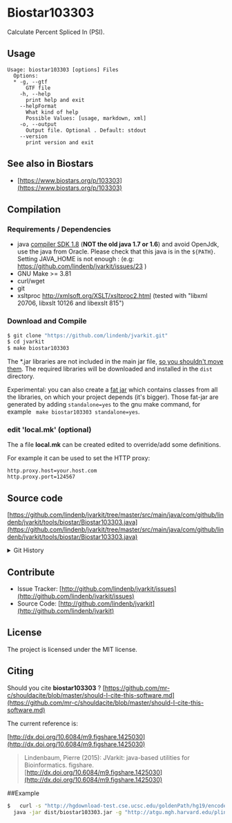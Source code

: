 # Biostar103303

Calculate Percent Spliced In (PSI).


## Usage

```
Usage: biostar103303 [options] Files
  Options:
  * -g, --gtf
      GTF file
    -h, --help
      print help and exit
    --helpFormat
      What kind of help
      Possible Values: [usage, markdown, xml]
    -o, --output
      Output file. Optional . Default: stdout
    --version
      print version and exit

```


## See also in Biostars

 * [https://www.biostars.org/p/103303](https://www.biostars.org/p/103303)


## Compilation

### Requirements / Dependencies

* java [compiler SDK 1.8](http://www.oracle.com/technetwork/java/index.html) (**NOT the old java 1.7 or 1.6**) and avoid OpenJdk, use the java from Oracle. Please check that this java is in the `${PATH}`. Setting JAVA_HOME is not enough : (e.g: https://github.com/lindenb/jvarkit/issues/23 )
* GNU Make >= 3.81
* curl/wget
* git
* xsltproc http://xmlsoft.org/XSLT/xsltproc2.html (tested with "libxml 20706, libxslt 10126 and libexslt 815")


### Download and Compile

```bash
$ git clone "https://github.com/lindenb/jvarkit.git"
$ cd jvarkit
$ make biostar103303
```

The *.jar libraries are not included in the main jar file, [so you shouldn't move them](https://github.com/lindenb/jvarkit/issues/15#issuecomment-140099011 ).
The required libraries will be downloaded and installed in the `dist` directory.

Experimental: you can also create a [fat jar](https://stackoverflow.com/questions/19150811/) which contains classes from all the libraries, on which your project depends (it's bigger). Those fat-jar are generated by adding `standalone=yes` to the gnu make command, for example ` make biostar103303 standalone=yes`.

### edit 'local.mk' (optional)

The a file **local.mk** can be created edited to override/add some definitions.

For example it can be used to set the HTTP proxy:

```
http.proxy.host=your.host.com
http.proxy.port=124567
```
## Source code 

[https://github.com/lindenb/jvarkit/tree/master/src/main/java/com/github/lindenb/jvarkit/tools/biostar/Biostar103303.java](https://github.com/lindenb/jvarkit/tree/master/src/main/java/com/github/lindenb/jvarkit/tools/biostar/Biostar103303.java)


<details>
<summary>Git History</summary>

```
Wed May 24 17:27:28 2017 +0200 ; lowres bam2raster & fix doc ; https://github.com/lindenb/jvarkit/commit/6edcfd661827927b541e7267195c762e916482a0
Thu May 11 16:20:27 2017 +0200 ; move to jcommander ; https://github.com/lindenb/jvarkit/commit/15b6fabdbdd7ce0d1e20ca51e1c1a9db8574a59e
Fri May 5 15:06:21 2017 +0200 ; cont ; https://github.com/lindenb/jvarkit/commit/4d2bbfed84609bdf14eb1b14a35ab24eb8ad5b26
Thu Apr 6 18:34:56 2017 +0200 ; moving to jcommander ; https://github.com/lindenb/jvarkit/commit/883b4ba4b693661663694256f16b137e371147fa
Thu Nov 26 17:41:15 2015 +0100 ; cont ; https://github.com/lindenb/jvarkit/commit/899c60335614350d463be66ec21e994b34dc55be
Fri Oct 2 16:11:52 2015 +0200 ; bioalci ; https://github.com/lindenb/jvarkit/commit/5506708d3f20dc4a6f6b9d43805f9722d47582b5
Tue Jul 21 17:15:14 2015 +0200 ; cont ; https://github.com/lindenb/jvarkit/commit/cc3230eabbfb7c2c9763528c63c1f42ae1281351
Sat Jun 14 13:08:42 2014 +0200 ; fix103303 ; https://github.com/lindenb/jvarkit/commit/6294613b8eff3419427ddff13a37a84fcffaba21
Thu Jun 12 22:47:56 2014 +0200 ; cont ; https://github.com/lindenb/jvarkit/commit/6783353ca2c14435bc4fdef44198d967d5bc02f8
Thu Jun 12 22:39:20 2014 +0200 ; cont ; https://github.com/lindenb/jvarkit/commit/88df95b81ced6ceabea3a80a466ccd32c6ef6178
```

</details>

## Contribute

- Issue Tracker: [http://github.com/lindenb/jvarkit/issues](http://github.com/lindenb/jvarkit/issues)
- Source Code: [http://github.com/lindenb/jvarkit](http://github.com/lindenb/jvarkit)

## License

The project is licensed under the MIT license.

## Citing

Should you cite **biostar103303** ? [https://github.com/mr-c/shouldacite/blob/master/should-I-cite-this-software.md](https://github.com/mr-c/shouldacite/blob/master/should-I-cite-this-software.md)

The current reference is:

[http://dx.doi.org/10.6084/m9.figshare.1425030](http://dx.doi.org/10.6084/m9.figshare.1425030)

> Lindenbaum, Pierre (2015): JVarkit: java-based utilities for Bioinformatics. figshare.
> [http://dx.doi.org/10.6084/m9.figshare.1425030](http://dx.doi.org/10.6084/m9.figshare.1425030)


##Example

```bash
$   curl -s "http://hgdownload-test.cse.ucsc.edu/goldenPath/hg19/encodeDCC/wgEncodeCshlLongRnaSeq/wgEncodeCshlLongRnaSeqA549CellLongnonpolyaAlnRep1.bam" |\
  java -jar dist/biostar103303.jar -g "http://atgu.mgh.harvard.edu/plinkseq/dist/aux/gencodeBasicV11-hg19.gtf.gz"  > result.tsv
```


